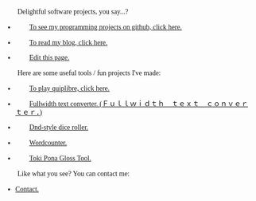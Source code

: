 Delightful software projects, you say...?

* [To see my programming projects on github, click here.](https://github.com/wyattscarpenter/)

* [To read my blog, click here.](https://wyattscarpenter.github.io/blog)

* [Edit this page.](https://github.com/wyattscarpenter/wyattscarpenter.github.io)

Here are some useful tools / fun projects I've made:

* [To play quiplibre, click here.](https://wyattscarpenter.github.io/quiplibre)

* [Fullwidth text converter. (Ｆｕｌｌｗｉｄｔｈ　ｔｅｘｔ　ｃｏｎｖｅｒｔｅｒ．)](https://wyattscarpenter.github.io/fullwidth/)

* [Dnd-style dice roller.](https://wyattscarpenter.github.io/nicedice/)

* [Wordcounter.](https://wyattscarpenter.github.io/wordcounter)

* [Toki Pona Gloss Tool.](https://wyattscarpenter.github.io/toki-pona-gloss-tool)

Like what you see? You can contact me:

* [Contact.](contact.md)

<style> p { text-indent: 2em; line-height: 1.2; } * {font-family: garamond, georgia, times, serif, monospace;} /* This line is merely to style the page correctly in systems that respect such styling; it has no semantic meaning otherwise. */ </style>
